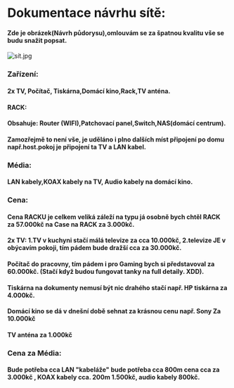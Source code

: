 # Dokumentace návrhu sítě:

#### Zde je obrázek(Návrh půdorysu),omlouvám se za špatnou kvalitu vše se budu snažit popsat.
![sít.jpg](sít.jpg)

### Zařízení:
#### 2x TV, Počítač, Tiskárna,Domácí kino,Rack,TV anténa.
#### RACK:
#### Obsahuje: Router (WIFI),Patchovací panel,Switch,NAS(domácí centrum).
#### Zamozřejmě to není vše, je uděláno i plno dalších míst připojení po domu např.host.pokoj je připojení ta TV a LAN kabel.

### Média:
#### LAN kabely,KOAX kabely na TV, Audio kabely na domácí kino.

### Cena:
####  Cena RACKU je celkem veliká záleží na typu já osobně bych chtěl RACK za 57.000kč na Case na RACK za 3.000kč.
#### 2x TV: 1.TV v kuchyni stačí málá televize za cca 10.000kč, 2.televize JE v obýcavím pokoji, tím pádem bude dražší cca za 30.000kč. 
#### Počítač do pracovny, tím pádem i pro Gaming bych si představoval za 60.000kč. (Stačí když budou fungovat tanky na full detaily. XDD).
#### Tiskárna na dokumenty nemusí být nic drahého stačí např. HP tiskárna za 4.000kč.
#### Domácí kino se dá v dnešní době sehnat za krásnou cenu např. Sony Za 10.000kč
#### TV anténa za 1.000kč
### Cena za Média:
#### Bude potřeba cca LAN "kabeláže" bude potřeba cca 800m cena cca za 3.000kč , KOAX kabely cca. 200m 1.500kč, audio kabely 800kč.





